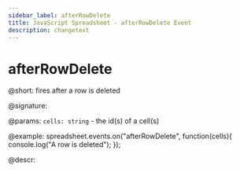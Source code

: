 ```yaml
---
sidebar_label: afterRowDelete
title: JavaScript Spreadsheet - afterRowDelete Event
description: changetext
---
```


# afterRowDelete

@short: fires after a row is deleted

@signature:

@params:
`cells: string` - the id(s) of a cell(s)

@example:
spreadsheet.events.on("afterRowDelete", function(cells){
	console.log("A row is deleted");
});

@descr:
